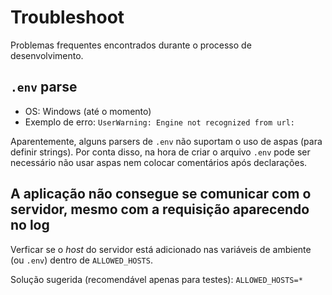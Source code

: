 # Troubleshoot

Problemas frequentes encontrados durante o processo de desenvolvimento.

## `.env` parse

- OS: Windows (até o momento)
- Exemplo de erro: `UserWarning: Engine not recognized from url:`

Aparentemente, alguns parsers de `.env` não suportam o uso de aspas (para
definir strings). Por conta disso, na hora de criar o arquivo `.env` pode ser
necessário não usar aspas nem colocar comentários após declarações.

## A aplicação não consegue se comunicar com o servidor, mesmo com a requisição aparecendo no log

Verficar se o _host_ do servidor está adicionado nas variáveis de ambiente (ou `.env`) dentro de `ALLOWED_HOSTS`.

Solução sugerida (recomendável apenas para testes): `ALLOWED_HOSTS=*`
